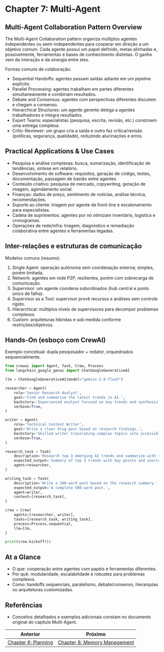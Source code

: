 # Chapter 7: Multi-Agent

## Multi-Agent Collaboration Pattern Overview

The Multi-Agent Collaboration pattern organiza múltiplos agentes independentes ou semi-independentes para cooperar em direção a um objetivo comum. Cada agente possui um papel definido, metas alinhadas e, possivelmente, ferramentas e bases de conhecimento distintas. O ganho vem da interação e da sinergia entre eles.

Formas comuns de colaboração:

- Sequential Handoffs: agentes passam saídas adiante em um pipeline explícito.
- Parallel Processing: agentes trabalham em partes diferentes simultaneamente e combinam resultados.
- Debate and Consensus: agentes com perspectivas diferentes discutem e chegam a consenso.
- Hierarchical Structures: um agente gerente delega a agentes trabalhadores e integra resultados.
- Expert Teams: especialistas (pesquisa, escrita, revisão, etc.) constroem uma entrega complexa.
- Critic-Reviewer: um grupo cria a saída e outro faz crítica/revisão (políticas, segurança, qualidade), reduzindo alucinações e erros.

## Practical Applications & Use Cases

- Pesquisa e análise complexas: busca, sumarização, identificação de tendências, síntese em relatório.
- Desenvolvimento de software: requisitos, geração de código, testes, documentação, passagem de bastão entre agentes.
- Conteúdo criativo: pesquisa de mercado, copywriting, geração de imagem, agendamento social.
- Finanças: dados de preço, sentimento de notícias, análise técnica, recomendações.
- Suporte ao cliente: triagem por agente de front-line e escalonamento para especialistas.
- Cadeia de suprimentos: agentes por nó otimizam inventário, logística e cronogramas.
- Operações de rede/infra: triagem, diagnóstico e remediação colaborativa entre agentes e ferramentas legadas.

## Inter-relações e estruturas de comunicação

Modelos comuns (resumo):

1. Single Agent: operação autônoma sem coordenação externa; simples, porém limitada.
2. Network: agentes em rede P2P, resilientes, porém com sobrecarga de comunicação.
3. Supervisor: um agente coordena subordinados (hub central e ponto único de falha).
4. Supervisor as a Tool: supervisor provê recursos e análises sem controle rígido.
5. Hierarchical: múltiplos níveis de supervisores para decompor problemas complexos.
6. Custom: arquiteturas híbridas e sob medida conforme restrições/objetivos.

## Hands-On (esboço com CrewAI)

Exemplo conceitual: dupla pesquisador + redator, orquestrados sequencialmente.

```python
from crewai import Agent, Task, Crew, Process
from langchain_google_genai import ChatGoogleGenerativeAI

llm = ChatGoogleGenerativeAI(model="gemini-2.0-flash")

researcher = Agent(
    role='Senior Research Analyst',
    goal='Find and summarize the latest trends in AI.',
    backstory='Experienced analyst focused on key trends and synthesis.',
    verbose=True,
)

writer = Agent(
    role='Technical Content Writer',
    goal='Write a clear blog post based on research findings.',
    backstory='Skilled writer translating complex topics into accessible content.',
    verbose=True,
)

research_task = Task(
    description='Research top 3 emerging AI trends and summarize with sources.',
    expected_output='Summary of top 3 trends with key points and sources.',
    agent=researcher,
)

writing_task = Task(
    description='Write a 500-word post based on the research summary.',
    expected_output='A complete 500-word post.',
    agent=writer,
    context=[research_task],
)

crew = Crew(
    agents=[researcher, writer],
    tasks=[research_task, writing_task],
    process=Process.sequential,
    llm=llm,
)

print(crew.kickoff())
```

## At a Glance

- O que: cooperação entre agentes com papéis e ferramentas diferentes.
- Por quê: modularidade, escalabilidade e robustez para problemas complexos.
- Como: handoffs sequenciais, paralelismo, debate/consenso, hierarquias ou arquiteturas customizadas.

## Referências

- Conceitos detalhados e exemplos adicionais constam no documento original do capítulo Multi-Agent.

<!-- nav-prev-next -->
| Anterior | Próximo |
| --- | --- |
| [Chapter 6: Planning](chapter-06-planning.md) | [Chapter 8: Memory Management](chapter-08-memory-management.md) |
